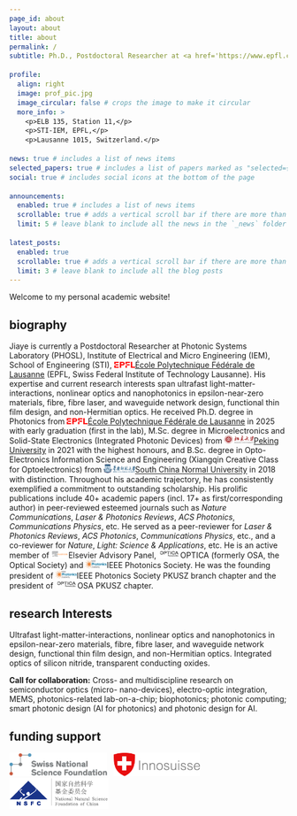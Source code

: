 ```yaml
---
page_id: about
layout: about
title: about
permalink: /
subtitle: Ph.D., Postdoctoral Researcher at <a href='https://www.epfl.ch/labs/phosl/'>Photonic Systems Laboratory (PHOSL), École Polytechnique Fédérale de Lausanne (EPFL)</a>

profile:
  align: right
  image: prof_pic.jpg
  image_circular: false # crops the image to make it circular
  more_info: >
    <p>ELB 135, Station 11,</p>
    <p>STI-IEM, EPFL,</p>
    <p>Lausanne 1015, Switzerland.</p>

news: true # includes a list of news items
selected_papers: true # includes a list of papers marked as "selected={true}"
social: true # includes social icons at the bottom of the page

announcements:
  enabled: true # includes a list of news items
  scrollable: true # adds a vertical scroll bar if there are more than 3 news items
  limit: 5 # leave blank to include all the news in the `_news` folder

latest_posts:
  enabled: true
  scrollable: true # adds a vertical scroll bar if there are more than 3 new posts items
  limit: 3 # leave blank to include all the blog posts
---
```


Welcome to my personal academic website!

## biography

Jiaye is currently a Postdoctoral Researcher at Photonic Systems Laboratory (PHOSL), Institute of Electrical and Micro Engineering (IEM), School of Engineering (STI), <img src="/assets/img/university_logos/EPFL.png" style="height: 0.8em; ">[École Polytechnique Fédérale de Lausanne](https://www.epfl.ch/) (EPFL, Swiss Federal Institute of Technology Lausanne). His expertise and current research interests span ultrafast light-matter-interactions, nonlinear optics and nanophotonics in epsilon-near-zero materials, fibre, fibre laser, and waveguide network design, functional thin film design, and non-Hermitian optics. He received Ph.D. degree in Photonics from <img src="/assets/img/university_logos/EPFL.png" style="height: 0.8em; ">[École Polytechnique Fédérale de Lausanne](https://www.epfl.ch/) in 2025 with early graduation (first in the lab), M.Sc. degree in Microelectronics and Solid-State Electronics (Integrated Photonic Devices) from <img src="/assets/img/university_logos/PKU.png" style="height: 1.1em; ">[Peking University](https://www.pku.edu.cn/) in 2021 with the highest honours, and B.Sc. degree in Opto-Electronics Information Science and Engineering (Xiangqin Creative Class for Optoelectronics) from <img src="/assets/img/university_logos/SCNU.png" style="height: 1.1em; ">[South China Normal University](https://www.scnu.edu.cn/) in 2018 with distinction. Throughout his academic trajectory, he has consistently exemplified a commitment to outstanding scholarship. His prolific publications include 40+ academic papers (incl. 17+ as first/corresponding author) in peer-reviewed esteemed journals such as _Nature Communications_, _Laser & Photonics Reviews_, _ACS Photonics_, _Communications Physics_, etc. He served as a peer-reviewer for _Laser & Photonics Reviews_, _ACS Photonics_, _Communications Physics_, etc., and a co-reviewer for _Nature_, _Light: Science & Applications_, etc. He is an active member of <img src="/assets/img/post_covers/Elsevier.png" style="height: 1.1em; ">Elsevier Advisory Panel, <img src="/assets/img/post_covers/OPTICA.png" style="height: 1.1em; ">OPTICA (formerly OSA, the Optical Society) and <img src="/assets/img/post_covers/IPS.jpeg" style="height: 1.1em; ">IEEE Photonics Society. He was the founding president of <img src="/assets/img/post_covers/IPS.jpeg" style="height: 1.1em; ">IEEE Photonics Society PKUSZ branch chapter and the president of <img src="/assets/img/post_covers/OPTICA.png" style="height: 1.1em; ">OSA PKUSZ chapter.

## research Interests

Ultrafast light-matter-interactions, nonlinear optics and nanophotonics in epsilon-near-zero materials, fibre, fibre laser, and waveguide network design, functional thin film design, and non-Hermitian optics. Integrated optics of silicon nitride, transparent conducting oxides.

**Call for collaboration:** Cross- and multidiscipline research on semiconductor optics (micro- nano-devices), electro-optic integration, MEMS, photonics-related lab-on-a-chip; biophotonics; photonic computing; smart photonic design (AI for photonics) and photonic design for AI.

## funding support

[<img src="/assets/img/fundings/SNSF.png" style="height: 3em; ">](https://data.snf.ch/grants/grant/188605) &nbsp; <img src="/assets/img/fundings/Innosuisse.png" style="height: 3em; "> &nbsp; <img src="/assets/img/fundings/NSFC-ENCN.png" style="height: 4em; ">
